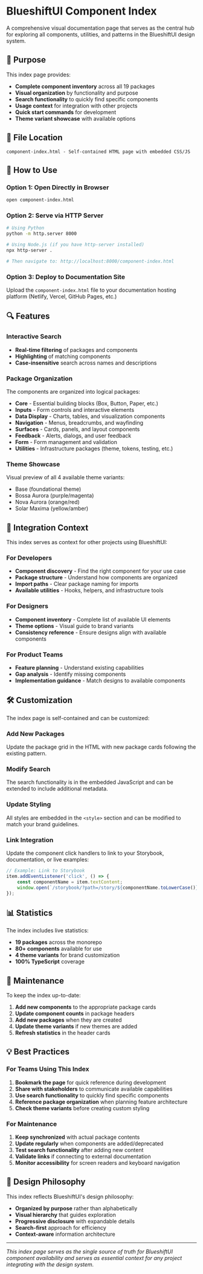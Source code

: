 # BlueshiftUI Component Index

A comprehensive visual documentation page that serves as the central hub for exploring all components, utilities, and patterns in the BlueshiftUI design system.

## 🎯 Purpose

This index page provides:
- **Complete component inventory** across all 19 packages
- **Visual organization** by functionality and purpose
- **Search functionality** to quickly find specific components
- **Usage context** for integration with other projects
- **Quick start commands** for development
- **Theme variant showcase** with available options

## 📁 File Location

```
component-index.html - Self-contained HTML page with embedded CSS/JS
```

## 🚀 How to Use

### Option 1: Open Directly in Browser
```bash
open component-index.html
```

### Option 2: Serve via HTTP Server
```bash
# Using Python
python -m http.server 8000

# Using Node.js (if you have http-server installed)
npx http-server .

# Then navigate to: http://localhost:8000/component-index.html
```

### Option 3: Deploy to Documentation Site
Upload the `component-index.html` file to your documentation hosting platform (Netlify, Vercel, GitHub Pages, etc.)

## 🔍 Features

### Interactive Search
- **Real-time filtering** of packages and components
- **Highlighting** of matching components
- **Case-insensitive** search across names and descriptions

### Package Organization
The components are organized into logical packages:

- **Core** - Essential building blocks (Box, Button, Paper, etc.)
- **Inputs** - Form controls and interactive elements
- **Data Display** - Charts, tables, and visualization components
- **Navigation** - Menus, breadcrumbs, and wayfinding
- **Surfaces** - Cards, panels, and layout components  
- **Feedback** - Alerts, dialogs, and user feedback
- **Form** - Form management and validation
- **Utilities** - Infrastructure packages (theme, tokens, testing, etc.)

### Theme Showcase
Visual preview of all 4 available theme variants:
- Base (foundational theme)
- Bossa Aurora (purple/magenta)
- Nova Aurora (orange/red)
- Solar Maxima (yellow/amber)

## 🔗 Integration Context

This index serves as context for other projects using BlueshiftUI:

### For Developers
- **Component discovery** - Find the right component for your use case
- **Package structure** - Understand how components are organized
- **Import paths** - Clear package naming for imports
- **Available utilities** - Hooks, helpers, and infrastructure tools

### For Designers
- **Component inventory** - Complete list of available UI elements
- **Theme options** - Visual guide to brand variants
- **Consistency reference** - Ensure designs align with available components

### For Product Teams
- **Feature planning** - Understand existing capabilities
- **Gap analysis** - Identify missing components
- **Implementation guidance** - Match designs to available components

## 🛠 Customization

The index page is self-contained and can be customized:

### Add New Packages
Update the package grid in the HTML with new package cards following the existing pattern.

### Modify Search
The search functionality is in the embedded JavaScript and can be extended to include additional metadata.

### Update Styling
All styles are embedded in the `<style>` section and can be modified to match your brand guidelines.

### Link Integration
Update the component click handlers to link to your Storybook, documentation, or live examples:

```javascript
// Example: Link to Storybook
item.addEventListener('click', () => {
    const componentName = item.textContent;
    window.open(`/storybook/?path=/story/${componentName.toLowerCase()}`, '_blank');
});
```

## 📊 Statistics

The index includes live statistics:
- **19 packages** across the monorepo
- **80+ components** available for use
- **4 theme variants** for brand customization
- **100% TypeScript** coverage

## 🔄 Maintenance

To keep the index up-to-date:

1. **Add new components** to the appropriate package cards
2. **Update component counts** in package headers
3. **Add new packages** when they are created
4. **Update theme variants** if new themes are added
5. **Refresh statistics** in the header cards

## 💡 Best Practices

### For Teams Using This Index

1. **Bookmark the page** for quick reference during development
2. **Share with stakeholders** to communicate available capabilities
3. **Use search functionality** to quickly find specific components
4. **Reference package organization** when planning feature architecture
5. **Check theme variants** before creating custom styling

### For Maintenance

1. **Keep synchronized** with actual package contents
2. **Update regularly** when components are added/deprecated
3. **Test search functionality** after adding new content
4. **Validate links** if connecting to external documentation
5. **Monitor accessibility** for screen readers and keyboard navigation

## 🎨 Design Philosophy

This index reflects BlueshiftUI's design philosophy:
- **Organized by purpose** rather than alphabetically
- **Visual hierarchy** that guides exploration
- **Progressive disclosure** with expandable details
- **Search-first** approach for efficiency
- **Context-aware** information architecture

---

*This index page serves as the single source of truth for BlueshiftUI component availability and serves as essential context for any project integrating with the design system.* 